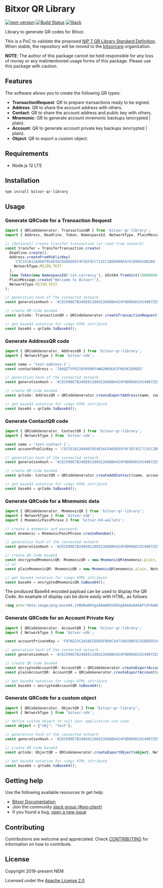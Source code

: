 # Bitxor QR Library

[![npm version](https://badge.fury.io/js/bitxor-qr-library.svg)](https://badge.fury.io/js/bitxor-qr-library)
[![Build Status](https://travis-ci.com/bitxorcorp/bitxor-qr-library.svg?branch=main)](https://travis-ci.com/bitxorcorp/bitxor-qr-library)
[![Slack](https://img.shields.io/badge/chat-on%20slack-green.svg)](https://bitxorcorp.slack.com/messages/CB0UU89GS//)

Library to generate QR codes for Bitxor.

This is a PoC to validate the proposed [NIP 7 QR Library Standard Definition](https://github.com/bitxorcorp/NIP/issues/3). When stable, the repository will be moved to the [bitxorcorp](https://github.com/bitxorcorp) organization.

**NOTE**: The author of this package cannot be held responsible for any loss of money or any malintentioned usage forms of this package. Please use this package with caution.

## Features

The software allows you to create the following QR types:

* **TransactionRequest**: QR to prepare transactions ready to be signed.
* **Address**: QR to share the account address with others.
* **Contact**: QR to share the account address and public key with others.
* **Mnemonic**: QR to generate account mnemonic backups (encrypted | plain).
* **Account**: QR to generate account private key backups (encrypted | plain).
* **Object**: QR to export  a custom object.

## Requirements

- Node.js 12 LTS

## Installation

`npm install bitxor-qr-library`


## Usage

### Generate QRCode for a Transaction Request

```typescript
import { QRCodeGenerator, TransactionQR } from 'bitxor-qr-library';
import { Address, Deadline, Token, NamespaceId, NetworkType, PlainMessage, TransferTransaction, UInt64 } from "bitxor-sdk";

// (Optional) create transfer transaction (or read from network)
const transfer = TransferTransaction.create(
  Deadline.create(),
  Address.createFromPublicKey(
    'C5C55181284607954E56CD46DE85F4F3EF4CC713CC2B95000FA741998558D268',
    NetworkType.MIJIN_TEST
  ),
  [new Token(new NamespaceId('cat.currency'), UInt64.fromUint(10000000))],
  PlainMessage.create('Welcome to Bitxor!'),
  NetworkType.MIJIN_TEST
);

// generation hash of the connected network
const generationHash = 'ACECD90E7B248E012803228ADB4424F0D966D24149B72E58987D2BF2F2AF03C4'

// create QR Code base64
const qrCode: TransactionQR = QRCodeGenerator.createTransactionRequest(transfer, NetworkType.MIJIN_TEST, generationHash);

// get base64 notation for <img> HTML attribute
const base64 = qrCode.toBase64();
```

### Generate AddressQR code

```typescript
import { QRCodeGenerator, AddressQR } from 'bitxor-qr-library';
import { NetworkType } from 'bitxor-sdk';

const name = 'test-address-1';
const contactAddress = 'TA6QZTYPOIYQYR5NRY4WQ2WRQUX2FN5UK2DO6DI'

// generation hash of the connected network
const generationHash = 'ACECD90E7B248E012803228ADB4424F0D966D24149B72E58987D2BF2F2AF03C4'

// create QR Code base64
const qrCode: AddressQR = QRCodeGenerator.createExportAddress(name, contactAddress, NetworkType.TEST_NET, generationHash);

// get base64 notation for <img> HTML attribute
const base64 = qrCode.toBase64();
```

### Generate ContactQR code

```typescript
import { QRCodeGenerator, ContactQR } from 'bitxor-qr-library';
import { NetworkType } from 'bitxor-sdk';

const name = 'test-contact-1';
const accountPublicKey = 'C5C55181284607954E56CD46DE85F4F3EF4CC713CC2B95000FA741998558D268'

// generation hash of the connected network
const generationHash = 'ACECD90E7B248E012803228ADB4424F0D966D24149B72E58987D2BF2F2AF03C4'

// create QR Code base64
const qrCode: ContactQR = QRCodeGenerator.createAddContact(name, accountPublicKey, NetworkType.MIJIN_TEST, generationHash);

// get base64 notation for <img> HTML attribute
const base64 = qrCode.toBase64();

```

### Generate QRCode for a Mnemonic data

```typescript
import { QRCodeGenerator, MnemonicQR } from 'bitxor-qr-library';
import { NetworkType } from 'bitxor-sdk';
import { MnemonicPassPhrase } from 'bitxor-hd-wallets';

// create a mnemonic and password.
const mnemonic = MnemonicPassPhrase.createRandom();

// generation hash of the connected network
const generationHash = 'ACECD90E7B248E012803228ADB4424F0D966D24149B72E58987D2BF2F2AF03C4'

// create QR Code base64
const encryptedMnemonicQR: MnemonicQR = new MnemonicQR(mnemonic.plain, NetworkType.MIJIN_TEST, generationHash, 'password');
// or
const plainMnemonicQR: MnemonicQR = new MnemonicQR(mnemonic.plain, NetworkType.MIJIN_TEST, generationHash); // no password

// get base64 notation for <img> HTML attribute
const base64 = encryptedMnemonicQR.toBase64();

```

The produced Base64 encoded payload can be used to display the QR Code. An example of display can be done easily with HTML, as follows:

```html
<img src="data:image/png;base64,iVBORw0KGgoAAAANSUhEUgAAAAUAAAAFCAYAAACNbyblAAAAHElEQVQI12P4//8/w38GIAXDIBKE0DHxgljNBAAO9TXL0Y4OHwAAAABJRU5ErkJggg==" alt="Transfer Transaction QR code" />
```

### Generate QRCode for an Account Private Key

```typescript
import { QRCodeGenerator, AccountQR } from 'bitxor-qr-library';
import { NetworkType } from 'bitxor-sdk';

const accountPrivateKey = 'F97AE23C2A28ECEDE6F8D6C447C0A10B55C92DDE9316CCD36C3177B073906978'

// generation hash of the connected network
const generationHash = 'ACECD90E7B248E012803228ADB4424F0D966D24149B72E58987D2BF2F2AF03C4'

// create QR Code base64
const encryptedAccountQR: AccountQR = QRCodeGenerator.createExportAccount(accountPrivateKey, NetworkType.MIJIN_TEST, generationHash, 'password')
const plainAccountQR: AccountQR = QRCodeGenerator.createExportAccount(accountPrivateKey, NetworkType.MIJIN_TEST, generationHash) // no password

// get base64 notation for <img> HTML attribute
const base64 = encryptedAccountQR.toBase64();
```


### Generate QRCode for a custom object

```typescript
import { QRCodeGenerator, ObjectQR } from 'bitxor-qr-library';
import { NetworkType } from 'bitxor-sdk';

// define custom object to suit your application use case.
const object = {"obj": "test"};

// generation hash of the connected network
const generationHash = 'ACECD90E7B248E012803228ADB4424F0D966D24149B72E58987D2BF2F2AF03C4'

// create QR Code base64
const qrCode: ObjectQR = QRCodeGenerator.createExportObject(object, NetworkType.MIJIN_TEST, generationHash);

// get base64 notation for <img> HTML attribute
const base64 = qrCode.toBase64();
```

## Getting help

Use the following available resources to get help:

- [Bitxor Documentation][docs]
- Join the community [slack group (#sig-client)][slack] 
- If you found a bug, [open a new issue][issues]

## Contributing

Contributions are welcome and appreciated. 
Check [CONTRIBUTING](CONTRIBUTING.md) for information on how to contribute.

## License

Copyright 2019-present NEM

Licensed under the [Apache License 2.0](LICENSE)

[self]: https://github.com/bitxorcorp/bitxor-qr-library
[docs]: https://bitxorcorp.github.io
[issues]: https://github.com/bitxorcorp/bitxor-qr-library/issues
[slack]: https://join.slack.com/t/bitxorcorp/shared_invite/enQtMzY4MDc2NTg0ODgyLWZmZWRiMjViYTVhZjEzOTA0MzUyMTA1NTA5OWQ0MWUzNTA4NjM5OTJhOGViOTBhNjkxYWVhMWRiZDRkOTE0YmU
